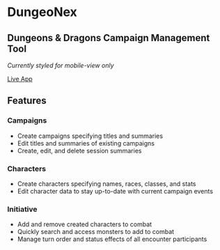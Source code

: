 # DungeoNex
## Dungeons & Dragons Campaign Management Tool
*Currently styled for mobile-view only*

[Live App](https://dungeonex.vercel.app/login)

## Features

### Campaigns
- Create campaigns specifying titles and summaries
- Edit titles and summaries of existing campaigns
- Create, edit, and delete session summaries

### Characters
- Create characters specifying names, races, classes, and stats
- Edit character data to stay up-to-date with current campaign events

### Initiative
- Add and remove created characters to combat
- Quickly search and access monsters to add to combat
- Manage turn order and status effects of all encounter participants
